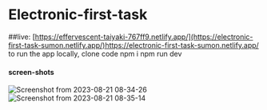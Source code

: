 # Electronic-first-task
##live:  [https://effervescent-taiyaki-767ff9.netlify.app/](https://electronic-first-task-sumon.netlify.app/)https://electronic-first-task-sumon.netlify.app/
to run the app locally, 
clone code 
npm i
npm run dev
#### screen-shots
![Screenshot from 2023-08-21 08-34-26](https://github.com/sumonDev13/Electronic-first-task/assets/91090836/5173e90a-63df-4436-886f-6e2d8f787cb8)
![Screenshot from 2023-08-21 08-35-14](https://github.com/sumonDev13/Electronic-first-task/assets/91090836/29967400-bfad-4500-90c8-ff3617ca00a2)
